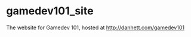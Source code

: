 gamedev101_site
===============

The website for Gamedev 101, hosted at http://danhett.com/gamedev101
